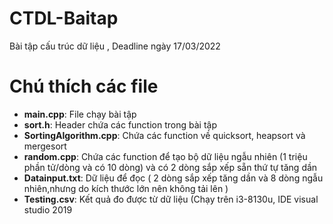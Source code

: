 # CTDL-Baitap
Bài tập cấu trúc dữ liệu , Deadline ngày 17/03/2022
<h1> Chú thích các file </h1>
<ul>
  <li><strong>main.cpp</strong>: File chạy bài tập </li>
  <li><strong>sort.h</strong>: Header chứa các function trong bài tập </li>
  <li><strong>SortingAlgorithm.cpp</strong>: Chứa các function về quicksort, heapsort và mergesort </li>
  <li><strong>random.cpp</strong>: Chứa các function để tạo bộ dữ liệu ngẫu nhiên (1 triệu phần tử/dòng và có 10 dòng) và có 2 dòng sắp xếp sẵn thứ tự tăng dần </li>
  <li><strong>Datainput.txt</strong>: Dữ liệu để đọc ( 2 dòng sắp xếp tăng dần và 8 dòng ngẫu nhiên,nhưng do kích thước lớn nên không tải lên ) </li>
  <li><strong>Testing.csv</strong>: Kết quả đo được từ dữ liệu (Chạy trên i3-8130u, IDE visual studio 2019 </li>
</ul>
<!-- heighlihg -->

